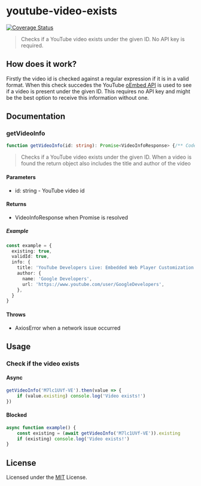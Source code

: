 # youtube-video-exists

[![Coverage Status](https://coveralls.io/repos/github/matthiasschwarz/youtube-video-exists/badge.svg?branch=master)](https://coveralls.io/github/matthiasschwarz/youtube-video-exists?branch=master)

> Checks if a YouTube video exists under the given ID. No API key is required. 

## How does it work?

Firstly the video id is checked against a regular expression if it is in a valid format.
When this check succedes the YouTube [oEmbed API](https://oembed.com/) is used to see if a video is present under the given ID.
This requires no API key and might be the best option to receive this information without one.

## Documentation

### getVideoInfo

```typescript
function getVideoInfo(id: string): Promise<VideoInfoResponse> {/** Code ommited **/}
```

> Checks if a YouTube video exists under the given ID.
> When a video is found the return object also includes the title and author of the video

#### Parameters

* id: string - YouTube video id

#### Returns

* VideoInfoResponse when Promise is resolved

##### Example

```typescript
const example = {
  existing: true,
  validId: true,
  info: {
    title: 'YouTube Developers Live: Embedded Web Player Customization',
    author: {
      name: 'Google Developers',
      url: 'https://www.youtube.com/user/GoogleDevelopers',
    },
  }
}
```

#### Throws

* AxiosError when a network issue occurred

## Usage

### Check if the video exists

#### Async

```typescript
getVideoInfo('M7lc1UVf-VE').then(value => {
    if (value.existing) console.log('Video exists!')
})
```

#### Blocked

```typescript
async function example() {
    const existing = (await getVideoInfo('M7lc1UVf-VE')).existing
    if (existing) console.log('Video exists!')
}
```

## License

Licensed under the [MIT](LICENSE) License.